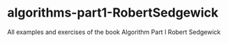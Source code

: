 # algorithms-part1-RobertSedgewick
All examples and exercises  of the book Algorithm Part I Robert Sedgewick
